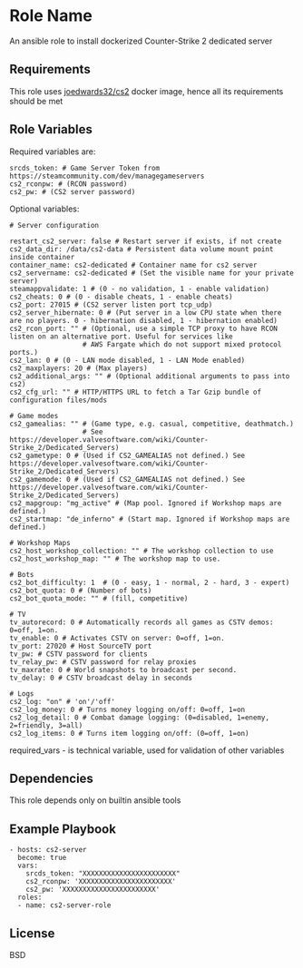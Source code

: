Role Name
=========

An ansible role to install dockerized Counter-Strike 2 dedicated server

Requirements
------------

This role uses [joedwards32/cs2](https://hub.docker.com/r/joedwards32/cs2) docker image, hence all its requirements should be met

Role Variables
--------------

Required variables are:

```
srcds_token: # Game Server Token from https://steamcommunity.com/dev/managegameservers
cs2_rconpw: # (RCON password)
cs2_pw: # (CS2 server password)
```

Optional variables:
```
# Server configuration

restart_cs2_server: false # Restart server if exists, if not create
cs2_data_dir: /data/cs2-data # Persistent data volume mount point inside container
container_name: cs2-dedicated # Container name for cs2 server
cs2_servername: cs2-dedicated # (Set the visible name for your private server)
steamappvalidate: 1 # (0 - no validation, 1 - enable validation)
cs2_cheats: 0 # (0 - disable cheats, 1 - enable cheats)
cs2_port: 27015 # (CS2 server listen port tcp_udp)
cs2_server_hibernate: 0 # (Put server in a low CPU state when there are no players. 0 - hibernation disabled, 1 - hibernation enabled)
cs2_rcon_port: "" # (Optional, use a simple TCP proxy to have RCON listen on an alternative port. Useful for services like 
                  # AWS Fargate which do not support mixed protocol ports.)
cs2_lan: 0 # (0 - LAN mode disabled, 1 - LAN Mode enabled)
cs2_maxplayers: 20 # (Max players)
cs2_additional_args: "" # (Optional additional arguments to pass into cs2)
cs2_cfg_url: "" # HTTP/HTTPS URL to fetch a Tar Gzip bundle of configuration files/mods

# Game modes
cs2_gamealias: "" # (Game type, e.g. casual, competitive, deathmatch.) 
                  # See https://developer.valvesoftware.com/wiki/Counter-Strike_2/Dedicated_Servers)
cs2_gametype: 0 # (Used if CS2_GAMEALIAS not defined.) See https://developer.valvesoftware.com/wiki/Counter-Strike_2/Dedicated_Servers)
cs2_gamemode: 0 # (Used if CS2_GAMEALIAS not defined.) See https://developer.valvesoftware.com/wiki/Counter-Strike_2/Dedicated_Servers)
cs2_mapgroup: "mg_active" # (Map pool. Ignored if Workshop maps are defined.)
cs2_startmap: "de_inferno" # (Start map. Ignored if Workshop maps are defined.)

# Workshop Maps
cs2_host_workshop_collection: "" # The workshop collection to use
cs2_host_workshop_map: "" # The workshop map to use.

# Bots
cs2_bot_difficulty: 1  # (0 - easy, 1 - normal, 2 - hard, 3 - expert)
cs2_bot_quota: 0 # (Number of bots)
cs2_bot_quota_mode: "" # (fill, competitive)

# TV
tv_autorecord: 0 # Automatically records all games as CSTV demos: 0=off, 1=on.
tv_enable: 0 # Activates CSTV on server: 0=off, 1=on.
tv_port: 27020 # Host SourceTV port
tv_pw: # CSTV password for clients
tv_relay_pw: # CSTV password for relay proxies
tv_maxrate: 0 # World snapshots to broadcast per second.
tv_delay: 0 # CSTV broadcast delay in seconds

# Logs
cs2_log: "on" # 'on'/'off'
cs2_log_money: 0 # Turns money logging on/off: 0=off, 1=on
cs2_log_detail: 0 # Combat damage logging: (0=disabled, 1=enemy, 2=friendly, 3=all)
cs2_log_items: 0 # Turns item logging on/off: (0=off, 1=on)
```

required_vars - is technical variable, used for validation of other variables

Dependencies
------------

This role depends only on builtin ansible tools

Example Playbook
----------------

    - hosts: cs2-server
      become: true
      vars:
        srcds_token: "XXXXXXXXXXXXXXXXXXXXXXX"
        cs2_rconpw: 'XXXXXXXXXXXXXXXXXXXXXXX'
        cs2_pw: 'XXXXXXXXXXXXXXXXXXXXXXX'
      roles:
      - name: cs2-server-role

License
-------

BSD


